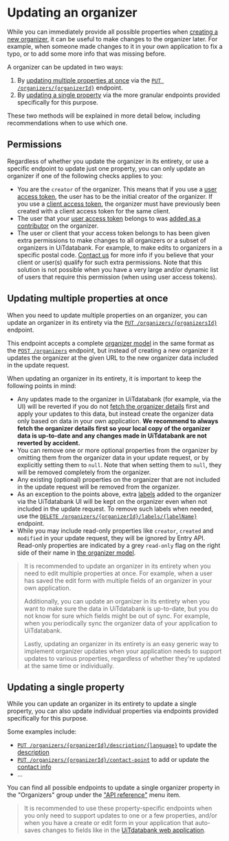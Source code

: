 # Updating an organizer

While you can immediately provide all possible properties when [creating a new organizer](./create.md), it can be useful to make changes to the organizer later. For example, when someone made changes to it in your own application to fix a typo, or to add some more info that was missing before.

A organizer can be updated in two ways:

1. By [updating multiple properties at once](#updating-multiple-properties-at-once) via the [`PUT /organizers/{organizerId}`](/reference/entry.json/paths/~1organizers~1{organizerId}/put) endpoint.
2. By [updating a single property](#updating-a-single-property) via the more granular endpoints provided specifically for this purpose.

These two methods will be explained in more detail below, including recommendations when to use which one.

## Permissions

Regardless of whether you update the organizer in its entirety, or use a specific endpoint to update just one property, you can only update an organizer if one of the following checks applies to you:

* You are the `creator` of the organizer. This means that if you use a [user access token](https://docs.publiq.be/docs/authentication/methods/user-access-token), the user has to be the initial creator of the organizer. If you use a [client access token](https://docs.publiq.be/docs/authentication/methods/client-access-token), the organizer must have previously been created with a client access token for the same client.
* The user that your [user access token](https://docs.publiq.be/docs/authentication/methods/user-access-token) belongs to was [added as a contributor](../shared/contributors.md) on the organizer.
* The user or client that your access token belongs to has been given extra permissions to make changes to all organizers or a subset of organizers in UiTdatabank. For example, to make edits to organizers in a specific postal code. [Contact us](https://docs.publiq.be/#contact-us) for more info if you believe that your client or user(s) qualify for such extra permissions. Note that this solution is not possible when you have a very large and/or dynamic list of users that require this permission (when using user access tokens).

## Updating multiple properties at once

When you need to update multiple properties on an organizer, you can update an organizer in its entirety via the [`PUT /organizers/{organizersId}`](/reference/entry.json/paths/~1organizers~1{organizerId}/put) endpoint.

This endpoint accepts a complete [organizer model](../../../models/organizer-with-read-example.json) in the same format as the [`POST /organizers`](/reference/entry.json/paths/~1organizers/post) endpoint, but instead of creating a new organizer it updates the organizer at the given URL to the new organizer data included in the update request.

When updating an organizer in its entirety, it is important to keep the following points in mind:

* Any updates made to the organizer in UiTdatabank (for example, via the UI) will be reverted if you do not [fetch the organizer details](/reference/entry.json/paths/~1organizers~1{organizerId}/get) first and apply your updates to this data, but instead create the organizer data only based on data in your own application. **We recommend to always fetch the organizer details first so your local copy of the organizer data is up-to-date and any changes made in UiTdatabank are not reverted by accident.**
* You can remove one or more optional properties from the organizer by omitting them from the organizer data in your update request, or by explicitly setting them to `null`. Note that when setting them to `null`, they will be removed completely from the organizer.
* Any existing (optional) properties on the organizer that are not included in the update request will be removed from the organizer.
* As an exception to the points above, extra [labels](../shared/labels.md) added to the organizer via the UiTdatabank UI will be kept on the organizer even when not included in the update request. To remove such labels when needed, use the [`DELETE /organizers/{organizerId}/labels/{labelName}`](/reference/entry.json/paths/~1organizers~1{organizerId}~1labels~1{labelName}/delete) endpoint.
* While you may include read-only properties like `creator`, `created` and `modified` in your update request, they will be ignored by Entry API. Read-only properties are indicated by a grey `read-only` flag on the right side of their name in [the organizer model](../../../models/organizer-with-read-example.json).

<!-- theme: success -->

> It is recommended to update an organizer in its entirety when you need to edit multiple properties at once. For example, when a user has saved the edit form with multiple fields of an organizer in your own application.
>
> Additionally, you can update an organizer in its entirety when you want to make sure the data in UiTdatabank is up-to-date, but you do not know for sure which fields might be out of sync. For example, when you periodically sync the organizer data of your application to UiTdatabank.
>
> Lastly, updating an organizer in its entirety is an easy generic way to implement organizer updates when your application needs to support updates to various properties, regardless of whether they're updated at the same time or individually.

## Updating a single property

While you can update an organizer in its entirety to update a single property, you can also update individual properties via endpoints provided specifically for this purpose. 

Some examples include:

* [`PUT /organizers/{organizerId}/description/{language}`](/reference/entry.json/paths/~1organizers~1{organizerId}~1description~1{language}/put) to update the [description](../shared/description.md)
* [`PUT /organizers/{organizerId}/contact-point`](/reference/entry.json/paths/~1organizers~1{organizerId}~1contact-point/put) to add or update the [contact info](../shared/booking-and-contact-info.md)
* ...

You can find all possible endpoints to update a single organizer property in the "Organizers" group under the ["API reference"](../../../reference/entry.json) menu item.

<!-- theme: success -->

> It is recommended to use these property-specific endpoints when you only need to support updates to one or a few properties, and/or when you have a create or edit form in your application that auto-saves changes to fields like in the [UiTdatabank web application](https://www.uitdatabank.be).

<!-- 
  @todo
  - Explain that you can do complete update via PUT /organizers/{organizerId}, or partial updates using the other endpoints. 
  - Make sure to mention that any (optional) fields that you can update, you can also supply those when creating.
  - Make sure to mention how to delete (optional) fields when updating.
  - Permissions: Who can edit an organizer?
-->
